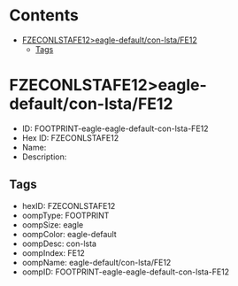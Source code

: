 



Contents
========

* [FZECONLSTAFE12>eagle-default/con-lsta/FE12](#fzeconlstafe12eagle-defaultcon-lstafe12)
	* [Tags](#tags)

# FZECONLSTAFE12>eagle-default/con-lsta/FE12

- ID: FOOTPRINT-eagle-eagle-default-con-lsta-FE12
- Hex ID: FZECONLSTAFE12
- Name: 
- Description: 

## Tags

- hexID: FZECONLSTAFE12
- oompType: FOOTPRINT
- oompSize: eagle
- oompColor: eagle-default
- oompDesc: con-lsta
- oompIndex: FE12
- oompName: eagle-default/con-lsta/FE12
- oompID: FOOTPRINT-eagle-eagle-default-con-lsta-FE12
